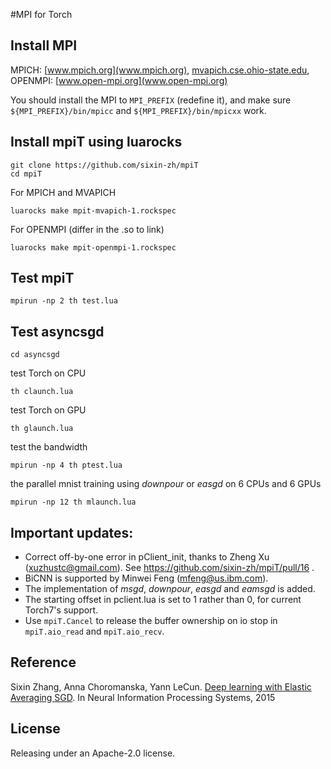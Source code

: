 #MPI for Torch

## Install MPI 
MPICH: [www.mpich.org](www.mpich.org), [mvapich.cse.ohio-state.edu](mvapich.cse.ohio-state.edu),   
OPENMPI: [www.open-mpi.org](www.open-mpi.org)

You should install the MPI to `MPI_PREFIX` (redefine it), and make sure `${MPI_PREFIX}/bin/mpicc` and `${MPI_PREFIX}/bin/mpicxx` work.

## Install mpiT using luarocks

```
git clone https://github.com/sixin-zh/mpiT
cd mpiT
```

For MPICH and MVAPICH

```
luarocks make mpit-mvapich-1.rockspec
```

For OPENMPI (differ in the .so to link)

```
luarocks make mpit-openmpi-1.rockspec
```

## Test mpiT
```
mpirun -np 2 th test.lua
```

## Test asyncsgd

```
cd asyncsgd
```

test Torch on CPU

```
th claunch.lua
```

test Torch on GPU

```
th glaunch.lua
```

test the bandwidth

```
mpirun -np 4 th ptest.lua 
```

the parallel mnist training using *downpour* or *easgd* on 6 CPUs and 6 GPUs

```
mpirun -np 12 th mlaunch.lua
```


## Important updates:
- Correct off-by-one error in pClient_init, thanks to Zheng Xu
(xuzhustc@gmail.com). See https://github.com/sixin-zh/mpiT/pull/16 .
- BiCNN is supported by Minwei Feng (mfeng@us.ibm.com).
- The implementation of *msgd*, *downpour*, *easgd* and *eamsgd* is added.
- The starting offset in pclient.lua is set to 1 rather than 0, for current Torch7's support.
- Use `mpiT.Cancel` to release the buffer ownership on io stop in `mpiT.aio_read`
and `mpiT.aio_recv`.


## Reference

Sixin Zhang, Anna Choromanska, Yann LeCun. [Deep learning with Elastic Averaging SGD](https://cs.nyu.edu/~zsx/nips2015.pdf). In Neural Information Processing Systems, 2015

## License

Releasing under an Apache-2.0 license.
